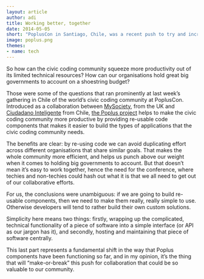 ```yaml
---
layout: article
author: adi
title: Working better, together
date: 2014-05-05
short: "PoplusCon in Santiago, Chile, was a recent push to try and increase collaboration between the different civic-coding organizations around the world"
image: poplus.png
themes:
- name: tech
---
```

So how can the civic coding community squeeze more productivity out of its limited technical resources? How can our organisations hold great big governments to account on a shoestring budget?

Those were some of the questions that ran prominently at last week’s gathering in Chile of the world’s civic coding community at PoplusCon. Introduced as a collaboration between [MySociety](http://www.mysociety.org/), from the UK and [Ciudadano Inteligente](http://ciudadanointeligente.org/) from Chile, [the Poplus project](http://poplus.org/) helps to make the civic coding community more productive by providing re-usable code components that makes it easier to build the types of applications that the civic coding community needs.

The benefits are clear: by re-using code we can avoid duplicating effort across different organisations that share similar goals. That makes the whole community more efficient, and helps us punch above our weight when it comes to holding big governments to account. But that doesn’t mean it’s easy to work together, hence the need for the conference, where techies and non-techies could hash out what it is that we all need to get out of our collaborative efforts.

For us, the conclusions were unambiguous: if we are going to build re-usable components, then we need to make them really, really simple to use. Otherwise developers will tend to rather build their own custom solutions.

Simplicity here means two things: firstly, wrapping up the complicated, technical functionality of a piece of software into a simple interface (or API as our jargon has it), and secondly, hosting and maintaining that piece of software centrally.

This last part represents a fundamental shift in the way that Poplus components have been functioning so far, and in my opinion, it’s the thing that will “make-or-break” this push for collaboration that could be so valuable to our community.